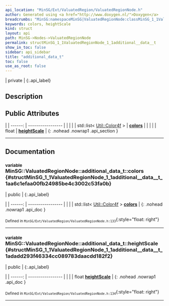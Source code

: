 ```yaml
---
api_location: "MinSG/Ext/ValuatedRegion/ValuatedRegionNode.h"
author: Generated using <a href="http://www.doxygen.nl/">Doxygen</a>
breadcrumbs: "MinSG:namespaceMinSG|ValuatedRegionNode:classMinSG_1_1ValuatedRegionNode"
keywords: colors, heightScale
kind: struct
layout: api
path: MinSG->Nodes->ValuatedRegionNode
permalink: structMinSG_1_1ValuatedRegionNode_1_1additional__data__t
show_in_toc: false
sidebar: api_sidebar
title: "additional_data_t"
toc: false
use_as_root: false
---
```


| private |
{:.api_label}

## Description





## Public Attributes

|
| ------: | ----------------- |
|  | |
| std::list< [Util::Color4f](classUtil_1_1Color4f) > | **[colors](#structMinSG_1_1ValuatedRegionNode_1_1additional%5F%5Fdata%5F%5Ft_1aa6c1efaa00fb24985be4c3002c53fa0b)**  |
|  | |
| float | **[heightScale](#structMinSG_1_1ValuatedRegionNode_1_1additional%5F%5Fdata%5F%5Ft_1adadd293f46334cc089783daacdd182f2)**  |
{: .nohead .nowrap1 .api_section }


-------------------------------------------------------------------

## Documentation

### <small>variable</small><br/> MinSG::ValuatedRegionNode::additional_data_t::colors {#structMinSG_1_1ValuatedRegionNode_1_1additional__data__t_1aa6c1efaa00fb24985be4c3002c53fa0b}

| public |
{:.api_label}

|
| ------: | ----------------- |
|  |
| std::list< [Util::Color4f](classUtil_1_1Color4f) > **[colors](#structMinSG_1_1ValuatedRegionNode_1_1additional%5F%5Fdata%5F%5Ft_1aa6c1efaa00fb24985be4c3002c53fa0b)**  |
{: .nohead .nowrap1 .api_doc }





<sub>Defined in `MinSG/Ext/ValuatedRegion/ValuatedRegionNode.h:133`</sub>{:style="float: right"}

-------------------------------------------------------------------

### <small>variable</small><br/> MinSG::ValuatedRegionNode::additional_data_t::heightScale {#structMinSG_1_1ValuatedRegionNode_1_1additional__data__t_1adadd293f46334cc089783daacdd182f2}

| public |
{:.api_label}

|
| ------: | ----------------- |
|  |
| float **[heightScale](#structMinSG_1_1ValuatedRegionNode_1_1additional%5F%5Fdata%5F%5Ft_1adadd293f46334cc089783daacdd182f2)**  |
{: .nohead .nowrap1 .api_doc }





<sub>Defined in `MinSG/Ext/ValuatedRegion/ValuatedRegionNode.h:134`</sub>{:style="float: right"}

-------------------------------------------------------------------


